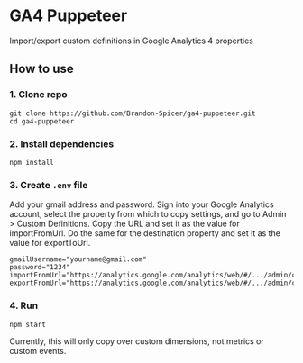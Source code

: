 # GA4 Puppeteer

Import/export custom definitions in Google Analytics 4 properties

## How to use

### 1. Clone repo

```
git clone https://github.com/Brandon-Spicer/ga4-puppeteer.git
cd ga4-puppeteer
```

### 2. Install dependencies

```
npm install
```

### 3. Create `.env` file

Add your gmail address and password. Sign into your Google Analytics account, select the property from which to copy settings, and go to Admin > Custom Definitions. Copy the URL and set it as the value for importFromUrl. Do the same for the destination property and set it as the value for exportToUrl.

```
gmailUsername="yourname@gmail.com"
password="1234"
importFromUrl="https://analytics.google.com/analytics/web/#/.../admin/customdefinitions/hub"
exportFromUrl="https://analytics.google.com/analytics/web/#/.../admin/customdefinitions/hub"
```

### 4. Run

```
npm start
```

Currently, this will only copy over custom dimensions, not metrics or custom events.
